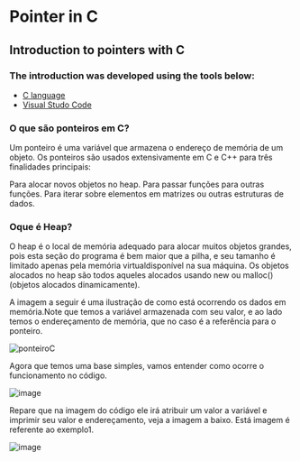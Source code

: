 # Pointer in C

## Introduction to pointers with C

### The introduction was developed using the tools below:

* [C language](https://docs.microsoft.com/pt-br/cpp/c-language/?view=msvc-170)
* [Visual Studo Code](https://code.visualstudio.com/)

### O que são ponteiros em C?

Um ponteiro é uma variável que armazena o endereço de memória de um objeto. Os ponteiros são usados extensivamente em C e C++ para três finalidades principais: 

Para alocar novos objetos no heap.
Para passar funções para outras funções. 
Para iterar sobre elementos em matrizes ou outras estruturas de dados.

### Oque é Heap?

O heap é o local de memória adequado para alocar muitos objetos grandes, pois esta seção do programa é bem maior que a pilha, e seu tamanho é limitado apenas pela memória virtualdisponível na sua máquina. 
Os objetos alocados no heap são todos aqueles alocados usando new ou malloc() (objetos alocados dinamicamente).

A imagem a seguir é uma ilustração de como está ocorrendo os dados em memória.Note que temos a variável armazenada com seu valor, e ao lado temos o endereçamento
de memória, que no caso é a referência para o ponteiro.

![ponteiroC](https://user-images.githubusercontent.com/66280255/188481974-074c52fe-f671-40e0-badf-84019591b052.PNG)

Agora que temos uma base simples, vamos entender como ocorre o funcionamento no código. 

![image](https://user-images.githubusercontent.com/66280255/188482042-38ca954a-d2a6-4089-86b7-034b06fd7c76.png)

Repare que na imagem do código ele irá atribuir um valor a variável e imprimir seu valor e endereçamento, veja a imagem a baixo.
Está imagem é referente ao exemplo1.

![image](https://user-images.githubusercontent.com/66280255/188482793-518b8063-89c3-4631-8556-f39a8d1eb4f7.png)

